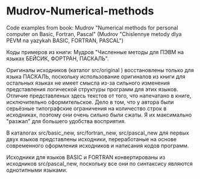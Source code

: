 # Mudrov-Numerical-methods
Code examples from book: Mudrov "Numerical methods for personal computer on Basic, Fortran, Pascal" (Mudrov "Chislennye metody dlya PEVM na yazykah BASIC, FORTRAN, PASCAL")

Коды примеров из книги: Мудров "Численные методы для ПЭВМ на языках БЕЙСИК, ФОРТРАН, ПАСКАЛЬ".

Оригиналы исходников (каталог src/original ) восстановлены только для языка ПАСКАЛЬ, поскольку использование оригиналов из книги для остальных языках не имеет смысла из-за сильного изменения представления логической структуры программ для этих языков. Отличие представленых здесь текстов от того, что напечатано в книге, исключительно оформительское. Дело в том, что у автора были серьёзные типографские ограничения на количество строк в исходниках, поэтому они очень сильно были сжаты. Я их максимально "разжал" для большего удобства восприятия.

В каталогах src/basic_new, src/fortran_new, src/pascal_new для первых двух языков представлены исходники, переработаные на основе современного оформления исходников и написания кодов программ.

Исходники для языков BASIC и FORTRAN конвертированы из исходников src/pascal_new, поскольку все они по синтаксису являются однотипными языками.
